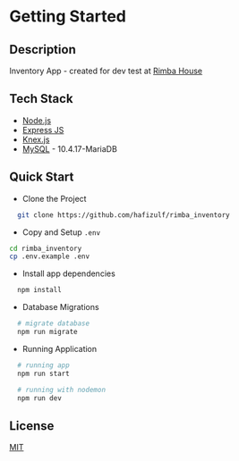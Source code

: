 # Getting Started

## Description

Inventory App - created for dev test at [Rimba House](https://rimbahouse.com/)

## Tech Stack

- [Node.js](https://nodejs.org/en)
- [Express JS](https://expressjs.com/)
- [Knex.js](https://knexjs.org/)
- [MySQL](https://www.mysql.com/) - 10.4.17-MariaDB

## Quick Start

- Clone the Project

```bash
  git clone https://github.com/hafizulf/rimba_inventory
```

- Copy and Setup `.env`

```bash
cd rimba_inventory
cp .env.example .env
```

- Install app dependencies

```bash
  npm install
```

- Database Migrations

```bash
  # migrate database
  npm run migrate
```

- Running Application

```bash
  # running app
  npm run start

  # running with nodemon
  npm run dev
```

## License

[MIT](https://choosealicense.com/licenses/mit/)
